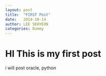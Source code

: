 ```yaml
---
layout: post
title:  "FIRST Post"
date:   2014-10-14
author: LEE SEHYEON
categories: Dummy
---
```


# HI This is my first post

i will post oracle, python 
